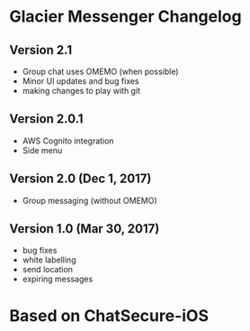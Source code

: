 # Glacier Messenger Changelog

## Version 2.1 

* Group chat uses OMEMO (when possible)
* Minor UI updates and bug fixes
* making changes to play with git

## Version 2.0.1 

* AWS Cognito integration
* Side menu

## Version 2.0 (Dec 1, 2017)

* Group messaging (without OMEMO)

## Version 1.0 (Mar 30, 2017)

* bug fixes
* white labelling
* send location
* expiring messages

# Based on ChatSecure-iOS